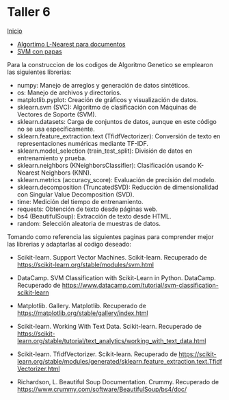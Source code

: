 # Taller 6
[Inicio](/README.md)
- [Algortimo L-Nearest para documentos](/machine-learning/Taller%206%20Algoritmo%20K-Nearest%20para%20documentos.ipynb)
- [SVM con papas](/machine-learning/Taller%206%20SVM%20con%20papas.ipynb)

Para la construccion de los codigos de Algoritmo Genetico se emplearon las siguientes librerias:

- numpy: Manejo de arreglos y generación de datos sintéticos.
- os: Manejo de archivos y directorios.
- matplotlib.pyplot: Creación de gráficos y visualización de datos.
- sklearn.svm (SVC): Algoritmo de clasificación con Máquinas de Vectores de Soporte (SVM).
- sklearn.datasets: Carga de conjuntos de datos, aunque en este código no se usa específicamente.
- sklearn.feature_extraction.text (TfidfVectorizer): Conversión de texto en representaciones numéricas mediante TF-IDF.
- sklearn.model_selection (train_test_split): División de datos en entrenamiento y prueba.
- sklearn.neighbors (KNeighborsClassifier): Clasificación usando K-Nearest Neighbors (KNN).
- sklearn.metrics (accuracy_score): Evaluación de precisión del modelo.
- sklearn.decomposition (TruncatedSVD): Reducción de dimensionalidad con Singular Value Decomposition (SVD).
- time: Medición del tiempo de entrenamiento.
- requests: Obtención de texto desde páginas web.
- bs4 (BeautifulSoup): Extracción de texto desde HTML.
- random: Selección aleatoria de muestras de datos.

Tomando como referencia las siguientes paginas para comprender mejor las librerias y adaptarlas al codigo deseado: 

- Scikit-learn. Support Vector Machines. Scikit-learn. Recuperado de https://scikit-learn.org/stable/modules/svm.html

- DataCamp. SVM Classification with Scikit-Learn in Python. DataCamp. Recuperado de https://www.datacamp.com/tutorial/svm-classification-scikit-learn

- Matplotlib. Gallery. Matplotlib. Recuperado de https://matplotlib.org/stable/gallery/index.html

- Scikit-learn. Working With Text Data. Scikit-learn. Recuperado de https://scikit-learn.org/stable/tutorial/text_analytics/working_with_text_data.html

- Scikit-learn. TfidfVectorizer. Scikit-learn. Recuperado de https://scikit-learn.org/stable/modules/generated/sklearn.feature_extraction.text.TfidfVectorizer.html

- Richardson, L. Beautiful Soup Documentation. Crummy. Recuperado de https://www.crummy.com/software/BeautifulSoup/bs4/doc/